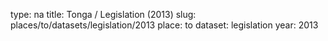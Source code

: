 type: na
title: Tonga / Legislation (2013)
slug: places/to/datasets/legislation/2013
place: to
dataset: legislation
year: 2013
